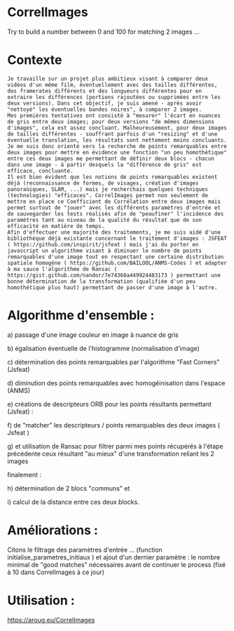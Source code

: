 # CorrelImages
Try to build a number between 0 and 100 for matching 2 images ...

# Contexte 
    Je travaille sur un projet plus ambitieux visant à comparer deux vidéos d'un même film, éventuellement avec des tailles différentes, des framerates différents et des longueurs différentes pour en extraire les différences (portions rajoutées ou supprimées entre les deux versions). Dans cet objectif, je suis amené - après avoir "nettoyé" les éventuelles bandes noires", à comparer 2 images. 
    Mes premières tentatives ont consisté à "mesurer" l'écart en nuances de gris entre deux images; pour deux versions "de mêmes dimensions d'images", cela est assez concluant. Malheureusement, pour deux images de tailles différentes - souffrant parfois d'un "resizing" et d'une éventuelle translation, les résultats sont nettement moins concluants. 
    Je me suis donc orienté vers la recherche de points remarquables entre deux images pour mettre en évidence une fonction "un peu homothétique" entre ces deux images me permettant de définir deux blocs - chacun dans une image - à partir desquels la "différence de gris" est efficace, concluante.
    Il est bien évident que les notions de points remarquables existent déjà (reconnaissance de formes, de visages, création d'images panoraùiques, SLAM, ...) mais je recherchais quelques techniques (technologies) "efficaces". CorrelImages permet non seulement de mettre en place ce Coefficient de Corrélation entre deux images mais permet surtout de "jouer" avec les différents paramètres d'entrée et de sauvegarder les tests réalisés afin de "peaufiner" l'incidence des paramètres tant au niveau de la qualité du résultat que de son efficacité en matière de temps.
    Afin d'effectuer une majorité des traitements, je me suis aidé d'une bibliothèque déjà existante concernant le traitement d'images : JSFEAT ( https://github.com/inspirit/jsfeat ) mais j'ai du porter en javascript un algorithme visant à diminuer le nombre de points remarquables d'une image tout en respectant une certaine distribution spatiale homogène ( https://github.com/BAILOOL/ANMS-Codes ) et adapter à ma sauce l'algorithme de Ransac ( https://gist.github.com/nandor/7e74368a449924483173 ) permettant une bonne détermination de la transformation (qualifiée d'un peu homothétique plus haut) permettant de passer d'une image à l'autre.

# Algorithme d'ensemble :

a) passage d'une image couleur en image à nuance de gris

b) égalisation éventuelle de l'histogramme (normalisation d'image)

c) détermination des points remarquables par l'algorithme "Fast Corners" (Jsfeat)

d) diminution des points remarquables avec homogéinisation dans l'espace (ANMS)

e) créations de descripteurs ORB pour les points résultants permettant (Jsfeat) :

f) de "matcher" les descripteurs / points remarquables des deux images ( Jsfeat )

g) et utilisation de Ransac pour filtrer parmi mes points récupérés à l'étape précédente ceux résultant "au mieux" d'une transformation reliant les 2 images

finalement :

h) détermination de 2 blocs "communs" et

i) calcul de la distance entre ces deux  blocks.

# Améliorations :
Citons le filtrage des paramètres d'entrée ... (function initialise_parametres_initiaux ) et ajout d'un dernier paramètre : le nombre minimal de "good matches" nécessaires avant de continuer le process (fixé à 10 dans CorrelImages à ce jour)

# Utilisation :

https://aroug.eu/CorrelImages
